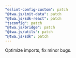 ```yaml
---
"eslint-config-custom": patch
"@twa.js/init-data": patch
"@twa.js/sdk-react": patch
"tsconfig": patch
"@twa.js/bridge": patch
"@twa.js/utils": patch
"@twa.js/sdk": patch
---
```


Optimize imports, fix minor bugs.
